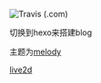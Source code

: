 ![Travis (.com)](https://img.shields.io/travis/com/qxdn/qxdn.github.io)

切换到hexo来搭建blog

主题为[melody](https://github.com/Molunerfinn/hexo-theme-melody)

[live2d](https://github.com/stevenjoezhang/live2d-widget)